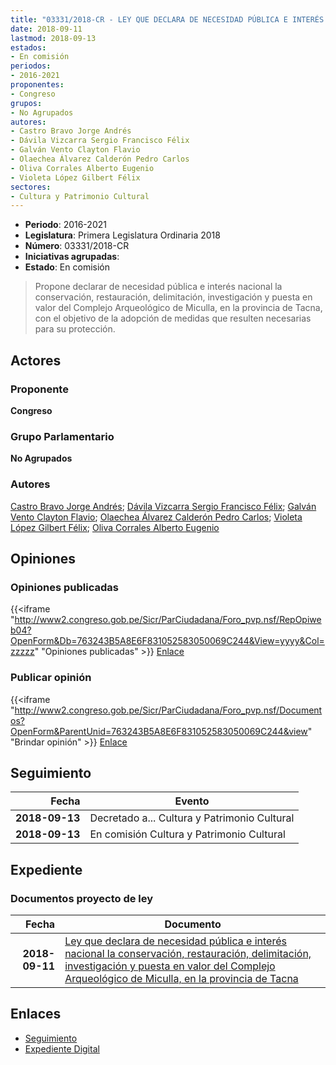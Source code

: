```yaml
---
title: "03331/2018-CR - LEY QUE DECLARA DE NECESIDAD PÚBLICA E INTERÉS NACIONAL LA CONSERVACIÓN, RESTAURACIÓN, DELIMITACIÓN, INVESTIGACIÓN Y PUESTA EN VALOR DEL COMPLEJO ARQUEOLÓGICO DE MICULLA, EN LA PROVINCIA DE TACNA"
date: 2018-09-11
lastmod: 2018-09-13
estados:
- En comisión
periodos:
- 2016-2021
proponentes:
- Congreso
grupos:
- No Agrupados
autores:
- Castro Bravo Jorge Andrés
- Dávila Vizcarra Sergio Francisco Félix
- Galván Vento Clayton Flavio
- Olaechea Álvarez Calderón Pedro Carlos
- Oliva Corrales Alberto Eugenio
- Violeta López Gilbert Félix
sectores:
- Cultura y Patrimonio Cultural
---
```

- **Periodo**: 2016-2021
- **Legislatura**: Primera Legislatura Ordinaria 2018
- **Número**: 03331/2018-CR
- **Iniciativas agrupadas**: 
- **Estado**: En comisión

> Propone declarar de necesidad pública e interés nacional la conservación, restauración, delimitación, investigación y puesta en valor del Complejo Arqueológico de Miculla, en la provincia de Tacna, con el objetivo de la adopción de medidas que resulten necesarias para su protección.


## Actores

### Proponente

**Congreso**

### Grupo Parlamentario

**No Agrupados**

### Autores

[Castro Bravo Jorge Andrés](mailto:mailto:jacastro@congreso.gob.pe); [Dávila Vizcarra Sergio Francisco Félix](mailto:mailto:sdavila@congreso.gob.pe); [Galván Vento Clayton Flavio](mailto:mailto:cgalvan@congreso.gob.pe); [Olaechea Álvarez Calderón Pedro Carlos](mailto:mailto:polaechea@congreso.gob.pe); [Violeta López Gilbert Félix](mailto:mailto:gvioleta@congreso.gob.pe); [Oliva Corrales Alberto Eugenio](mailto:mailto:aoliva@congreso.gob.pe)

## Opiniones

### Opiniones publicadas

{{<iframe "http://www2.congreso.gob.pe/Sicr/ParCiudadana/Foro_pvp.nsf/RepOpiweb04?OpenForm&Db=763243B5A8E6F831052583050069C244&View=yyyy&Col=zzzzz" "Opiniones publicadas" >}}
[Enlace](http://www2.congreso.gob.pe/Sicr/ParCiudadana/Foro_pvp.nsf/RepOpiweb04?OpenForm&Db=763243B5A8E6F831052583050069C244&View=yyyy&Col=zzzzz)

### Publicar opinión

{{<iframe "http://www2.congreso.gob.pe/Sicr/ParCiudadana/Foro_pvp.nsf/Documentos?OpenForm&ParentUnid=763243B5A8E6F831052583050069C244&view" "Brindar opinión" >}}
[Enlace](http://www2.congreso.gob.pe/Sicr/ParCiudadana/Foro_pvp.nsf/Documentos?OpenForm&ParentUnid=763243B5A8E6F831052583050069C244&view)


## Seguimiento

| Fecha | Evento |
|------:|--------|
| **2018-09-13** | Decretado a... Cultura y Patrimonio Cultural |
| **2018-09-13** | En comisión Cultura y Patrimonio Cultural |

## Expediente

### Documentos proyecto de ley

| Fecha | Documento |
|------:|-----------|
| **2018-09-11** | [Ley que declara de necesidad pública e interés nacional la conservación, restauración, delimitación, investigación y puesta en valor del Complejo Arqueológico de Miculla, en la provincia de Tacna](http://www.leyes.congreso.gob.pe/Documentos/2016_2021/Proyectos_de_Ley_y_de_Resoluciones_Legislativas/PL0333120180911.pdf) |

## Enlaces

- [Seguimiento](http://www2.congreso.gob.pe/Sicr/TraDocEstProc/CLProLey2016.nsf/f7fff46988ca05b1052578e100829cc7/088a79e8ada7976c052583050077c84e?OpenDocument)
- [Expediente Digital](http://www2.congreso.gob.pe/Sicr/TraDocEstProc/Expvirt_2011.nsf/visbusqptramdoc1621/03331?opendocument)

